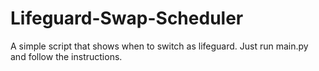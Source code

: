 # Lifeguard-Swap-Scheduler
A simple script that shows when to switch as lifeguard. Just run main.py and follow the instructions.
